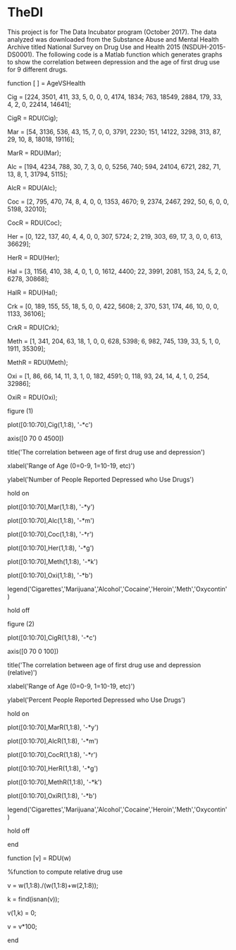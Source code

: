 # TheDI
This project is for The Data Incubator program (October 2017). The data analyzed was downloaded from the Substance Abuse and Mental Health Archive titled National Survey on Drug Use and Health 2015 (NSDUH-2015-DS0001). The following code is a Matlab function which generates  graphs to show the correlation between depression and the age of first drug use for 9 different drugs.  

function [ ] = AgeVSHealth

Cig = [224, 3501, 411, 33, 5, 0, 0, 0, 4174, 1834; 763, 18549, 2884, 179, 33, 4, 2, 0, 22414, 14641];

CigR = RDU(Cig);

Mar = [54, 3136, 536, 43, 15, 7, 0, 0, 3791, 2230; 151, 14122, 3298, 313, 87, 29, 10, 8, 18018, 19116];  

MarR = RDU(Mar);

Alc = [194, 4234, 788, 30, 7, 3, 0, 0, 5256, 740; 594, 24104, 6721, 282, 71, 13, 8, 1, 31794, 5115];

AlcR = RDU(Alc);

Coc = [2, 795, 470, 74, 8, 4, 0, 0, 1353, 4670; 9, 2374, 2467, 292, 50, 6, 0, 0, 5198, 32010];

CocR = RDU(Coc);

Her = [0, 122, 137, 40, 4, 4, 0, 0, 307, 5724; 2, 219, 303, 69, 17, 3, 0, 0, 613, 36629];

HerR = RDU(Her);

Hal = [3, 1156, 410, 38, 4, 0, 1, 0, 1612, 4400; 22, 3991, 2081, 153, 24, 5, 2, 0, 6278, 30868]; 

HalR = RDU(Hal);

Crk = [0, 189, 155, 55, 18, 5, 0, 0, 422, 5608; 2, 370, 531, 174, 46, 10, 0, 0, 1133, 36106];

CrkR = RDU(Crk);

Meth = [1, 341, 204, 63, 18, 1, 0, 0, 628, 5398; 6, 982, 745, 139, 33, 5, 1, 0, 1911, 35309];

MethR = RDU(Meth);

Oxi = [1, 86, 66, 14, 11, 3, 1, 0, 182, 4591; 0, 118, 93, 24, 14, 4, 1, 0, 254, 32986];

OxiR = RDU(Oxi);

figure (1)

plot([0:10:70],Cig(1,1:8), '-*c')

axis([0 70 0  4500])

title('The correlation between age of first drug use and depression')

xlabel('Range of Age (0=0-9, 1=10-19, etc)')

ylabel('Number of People Reported Depressed who Use Drugs')

hold on

plot([0:10:70],Mar(1,1:8), '-*y')

plot([0:10:70],Alc(1,1:8), '-*m')

plot([0:10:70],Coc(1,1:8), '-*r')

plot([0:10:70],Her(1,1:8), '-*g')

plot([0:10:70],Meth(1,1:8), '-*k')

plot([0:10:70],Oxi(1,1:8), '-*b')

legend('Cigarettes','Marijuana','Alcohol','Cocaine','Heroin','Meth','Oxycontin')

hold off

figure (2)  

plot([0:10:70],CigR(1,1:8), '-*c')

axis([0 70 0  100])

title('The correlation between age of first drug use and depression (relative)')

xlabel('Range of Age (0=0-9, 1=10-19, etc)')

ylabel('Percent People Reported Depressed who Use Drugs')

hold on

plot([0:10:70],MarR(1,1:8), '-*y')

plot([0:10:70],AlcR(1,1:8), '-*m')

plot([0:10:70],CocR(1,1:8), '-*r')

plot([0:10:70],HerR(1,1:8), '-*g')

plot([0:10:70],MethR(1,1:8), '-*k')

plot([0:10:70],OxiR(1,1:8), '-*b')

legend('Cigarettes','Marijuana','Alcohol','Cocaine','Heroin','Meth','Oxycontin')

hold off

end

function [v] = RDU(w)

%function to compute relative drug use

v = w(1,1:8)./(w(1,1:8)+w(2,1:8));

k = find(isnan(v));

v(1,k) = 0;

v = v*100;

end
